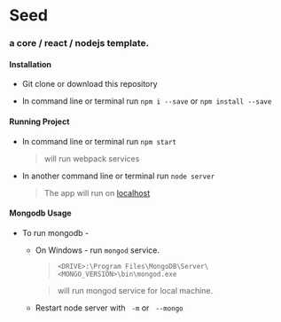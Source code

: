 # Seed
### a core / react / nodejs template.

#### Installation

* Git clone or download this repository

* In command line or terminal run ```npm i --save``` or ```npm install --save```


#### Running Project

* In command line or terminal run ```npm start```

    > will run webpack services

* In another command line or terminal run ```node server```

    > The app will run on  [localhost](http://localhost:4000/#/ "localhost:4000")

#### Mongodb Usage

* To run mongodb - 
  
    + On Windows - run  ```mongod``` service.
        
        > ```<DRIVE>:\Program Files\MongoDB\Server\<MONGO_VERSION>\bin\mongod.exe```

        > will run mongod service for local machine.
    
    + Restart node server with  ``` -m```  or  ``` --mongo``` 